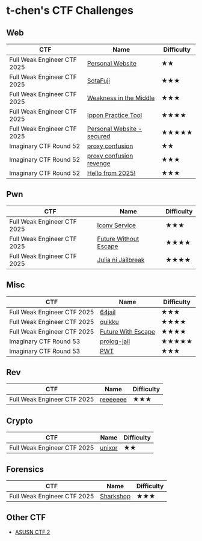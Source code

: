 # t-chen's CTF Challenges

## Web

|CTF|Name|Difficulty|
|---|---|---|
|Full Weak Engineer CTF 2025|[Personal Website](/Full%20Weak%20Engineer%20CTF%202025/Personal%20Website)|★★|
|Full Weak Engineer CTF 2025|[SotaFuji](/Full%20Weak%20Engineer%20CTF%202025/SotaFuji)|★★★|
|Full Weak Engineer CTF 2025|[Weakness in the Middle](/Full%20Weak%20Engineer%20CTF%202025/Weakness%20in%20the%20Middle)|★★★|
|Full Weak Engineer CTF 2025|[Ippon Practice Tool](/Full%20Weak%20Engineer%20CTF%202025/Ippon%20Practice%20Tool)|★★★★|
|Full Weak Engineer CTF 2025|[Personal Website - secured](/Full%20Weak%20Engineer%20CTF%202025/Personal%20Website%20-%20secured)|★★★★★|
|Imaginary CTF Round 52|[proxy confusion](/Imaginary%20CTF%20Round%2052/proxy-confusion)|★★|
|Imaginary CTF Round 52|[proxy confusion revenge](/Imaginary%20CTF%20Round%2052/proxy-confusion-revenge)|★★★|
|Imaginary CTF Round 52|[Hello from 2025!](/Imaginary%20CTF%20Round%2052/Hello%20From%202025)|★★★|

## Pwn

|CTF|Name|Difficulty|
|---|---|---|
|Full Weak Engineer CTF 2025|[Iconv Service](/Full%20Weak%20Engineer%20CTF%202025/Iconv%20Service)|★★★|
|Full Weak Engineer CTF 2025|[Future Without Escape](/Full%20Weak%20Engineer%20CTF%202025/Future%20Without%20Escape)|★★★★|
|Full Weak Engineer CTF 2025|[Julia ni Jailbreak](/Full%20Weak%20Engineer%20CTF%202025/Julia%20ni%20Jailbreak)|★★★★|

## Misc

|CTF|Name|Difficulty|
|---|---|---|
|Full Weak Engineer CTF 2025|[64jail](/Full%20Weak%20Engineer%20CTF%202025/64jail)|★★★|
|Full Weak Engineer CTF 2025|[quikku](/Full%20Weak%20Engineer%20CTF%202025/quikku)|★★★★|
|Full Weak Engineer CTF 2025|[Future With Escape](/Full%20Weak%20Engineer%20CTF%202025/Future%20With%20Escape)|★★★★|
|Imaginary CTF Round 53|[prolog-jail](/Imaginary%20CTF%20Round%2053/prolog-jail)|★★★★★|
|Imaginary CTF Round 53|[PWT](/Imaginary%20CTF%20Round%2053/PWT)|★★★|

## Rev

|CTF|Name|Difficulty|
|---|---|---|
|Full Weak Engineer CTF 2025|[reeeeeee](/Full%20Weak%20Engineer%20CTF%202025/reeeeeee)|★★★|

## Crypto

|CTF|Name|Difficulty|
|---|---|---|
|Full Weak Engineer CTF 2025|[unixor](/Full%20Weak%20Engineer%20CTF%202025/unixor)|★★|

## Forensics

|CTF|Name|Difficulty|
|---|---|---|
|Full Weak Engineer CTF 2025|[Sharkshop](/Full%20Weak%20Engineer%20CTF%202025/Sharkshop)|★★★|


## Other CTF

* [ASUSN CTF 2](https://github.com/souring001/ASUSN-CTF-2)
